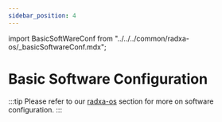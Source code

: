 ```yaml
---
sidebar_position: 4
---
```


import BasicSoftWareConf from "../../../common/radxa-os/\_basicSoftwareConf.mdx";

# Basic Software Configuration

<BasicSoftWareConf />

:::tip
Please refer to our [radxa-os](../radxa-os/) section for more on software configuration.
:::
